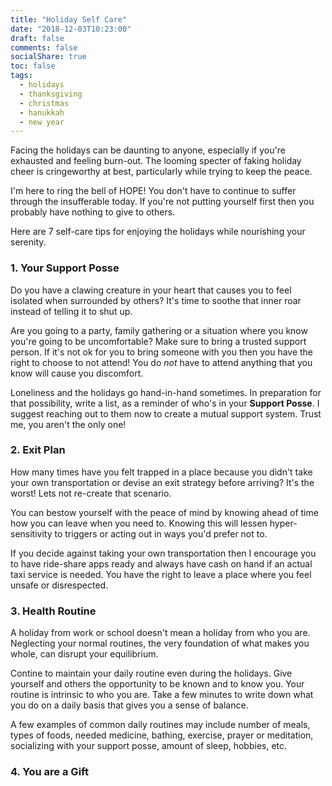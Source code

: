 ```yaml
---
title: "Holiday Self Care"
date: "2018-12-03T10:23:00"
draft: false
comments: false
socialShare: true
toc: false
tags:
  - holidays
  - thanksgiving
  - christmas 
  - hanukkah
  - new year
---
```


Facing the holidays can be daunting to anyone, especially if you're exhausted and feeling burn-out. The looming specter of faking holiday cheer is cringeworthy at best, particularly while trying to keep the peace. 

I'm here to ring the bell of HOPE! You don't have to continue to suffer through the insufferable today. If you're not putting yourself first then you probably have nothing to give to others. 

Here are 7 self-care tips for enjoying the holidays while nourishing your serenity.

### 1. Your Support Posse

Do you have a clawing creature in your heart that causes you to feel isolated when surrounded by others? It's time to soothe that inner roar instead of telling it to shut up. 

Are you going to a party, family gathering or a situation where you know you're going to be uncomfortable? Make sure to bring a trusted support person. If it's not ok for you to bring someone with you then you have the right to choose to not attend! You do *not* have to attend anything that you know will cause you discomfort.

Loneliness and the holidays go hand-in-hand sometimes. In preparation for that possibility, write a list, as a reminder of who's in your **Support Posse**. I suggest reaching out to them now to create a mutual support system. Trust me, you aren't the only one!

### 2. Exit Plan

How many times have you felt trapped in a place because you didn't take your own transportation or devise an exit strategy before arriving? It's the worst! Lets not re-create that scenario.

You can bestow yourself with the peace of mind by knowing ahead of time how you can leave when you need to. Knowing this will lessen hyper-sensitivity to triggers or acting out in ways you'd prefer not to.

If you decide against taking your own transportation then I encourage you to have ride-share apps ready and always have cash on hand if an actual taxi service is needed. You have the right to leave a place where you feel unsafe or disrespected. 

### 3. Health Routine

A holiday from work or school doesn't mean a holiday from who you are. Neglecting your normal routines, the very foundation of what makes you whole, can disrupt your equilibrium. 

Contine to maintain your daily routine even during the holidays. Give yourself and others the opportunity to be known and to know you. Your routine is intrinsic to who you are. Take a few minutes to write down what you do on a daily basis that gives you a sense of balance. 

A few examples of common daily routines may include number of meals, types of foods, needed medicine, bathing, exercise, prayer or meditation, socializing with your support posse, amount of sleep, hobbies, etc.

### 4. You are a Gift
